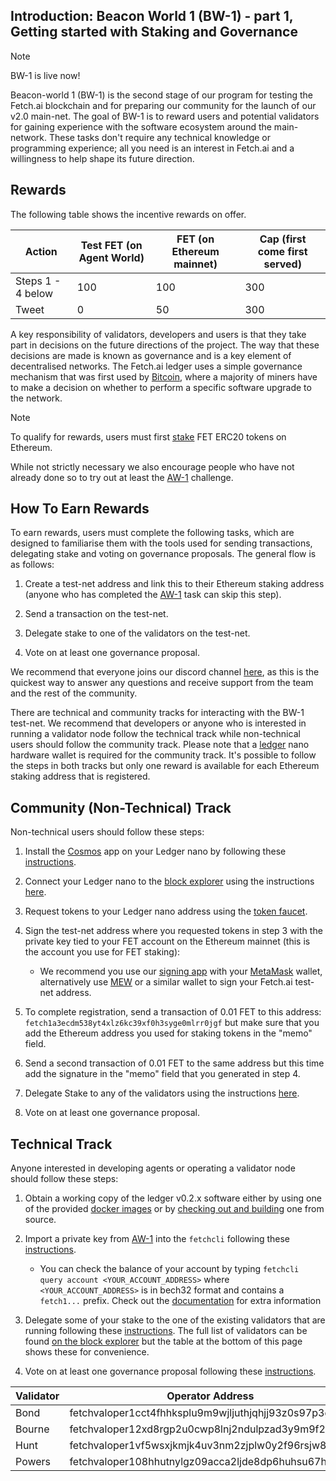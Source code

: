 ## Introduction: Beacon World 1 (BW-1) - part 1, Getting started with Staking and Governance

<div class="admonition note">
  <p class="admonition-title">Note</p>
  <p>BW-1 is live now!</p>
</div>

Beacon-world 1 (BW-1) is the second stage of our program for testing the Fetch.ai blockchain and for preparing our community for the launch of our v2.0 main-net. The goal of BW-1 is to reward users and potential validators for gaining experience with the software ecosystem around the main-network. These tasks don't require any technical knowledge or programming experience; all you need is an interest in Fetch.ai and a willingness to help shape its future direction.

## Rewards

The following table shows the incentive rewards on offer.

Action             | Test FET (on Agent World)  | FET (on Ethereum mainnet) | Cap (first come first served)
------------------ | -------------------------- | ------------------------- | ----------------------------
Steps 1 - 4 below  | 100                        | 100                       | 300
Tweet              | 0                          | 50                        | 300


A key responsibility of validators, developers and users is that they take part in decisions on the future directions of the project. The way that these decisions are made is known as governance and is a key element of decentralised networks. The Fetch.ai ledger uses a simple governance mechanism that was first used by <a href="https://www.coindesk.com/bitcoin-coders-confront-an-old-quandary-how-to-upgrade-an-entire-network" target="_blank">Bitcoin</a>, where a majority of miners have to make a decision on whether to perform a specific software upgrade to the network.

<div class="admonition note">
  <p class="admonition-title">Note</p>
  <p> To qualify for rewards, users must first <a href="https://fetch.ai/staking/" target="_blank">stake</a> FET ERC20 tokens on Ethereum.

  While not strictly necessary we also encourage people who have not already done so to try out at least the [AW-1](./quickstart-aw1/) challenge.</p>
</div>

## How To Earn Rewards

To earn rewards, users must complete the following tasks, which are designed to familiarise them with the tools used for sending transactions, delegating stake and voting on governance proposals. The general flow is as follows:

1. Create a test-net address and link this to their Ethereum staking address (anyone who has completed the <a href="../quickstart-aw1/" target="_blank">AW-1</a> task can skip this step).

2. Send a transaction on the test-net.

3. Delegate stake to one of the validators on the test-net.

4. Vote on at least one governance proposal.

We recommend that everyone joins our discord channel <a href="https://discord.gg/UDzpBFa" target="_blank">here</a>, as this is the quickest way to answer any questions and receive support from the team and the rest of the community.

There are technical and community tracks for interacting with the BW-1 test-net. We recommend that developers or anyone who is interested in running a validator node follow the technical track while non-technical users should follow the community track. Please note that a <a href="https://www.ledger.com" target="_blank">ledger</a> nano hardware wallet is required for the community track. It's possible to follow the steps in both tracks but only one reward is available for each Ethereum staking address that is registered.

## Community (Non-Technical) Track

Non-technical users should follow these steps:

1. Install the <a href="https://cosmos.network/" target="_blank">Cosmos</a> app on your Ledger nano by following these [instructions](/ledger_v2/cli-keys/#hardware-wallets)</a>.

2. Connect your Ledger nano to the <a href="https://explore-agentworld.prod.fetch-ai.com" target="_blank">block explorer</a> using the instructions [here](/ledger_v2/block-explorer/#logging-in-with-the-ledger-nano).

3. Request tokens to your Ledger nano address using the [token faucet](/ledger_v2/block-explorer/#getting-testnet-tokens-from-the-faucet).

4. Sign the test-net address where you requested tokens in step 3 with the private key tied to your FET account on the Ethereum mainnet (this is the account you use for FET staking):

	- We recommend you use our <a href=https://fetchai.github.io/web-ethereum-signer/ target="_blank">signing app</a> with your <a href="https://docs.metamask.io/guide/signing-data.html#a-brief-history" target="_blank">MetaMask</a> wallet, alternatively use <a href="https://www.myetherwallet.com/interface/sign-message" target="_blank">MEW</a> or a similar wallet to sign your Fetch.ai test-net address.

5. To complete registration, send a transaction of 0.01 FET to this address: `fetch1a3ecdm538yt4xlz6kc39xf0h3syge0mlrr0jgf` but make sure that you add the Ethereum address you used for staking tokens in the "memo" field.

6. Send a second transaction of 0.01 FET to the same address but this time add the signature in the "memo" field that you generated in step 4.

7. Delegate Stake to any of the validators using the instructions [here](/ledger_v2/block-explorer/#delegating-stake-to-a-validator).

8. Vote on at least one governance proposal.

## Technical Track

Anyone interested in developing agents or operating a validator node should follow these steps:

1. Obtain a working copy of the ledger v0.2.x software either by using one of the provided <a href="https://hub.docker.com/r/fetchai/fetchd" target="_blank">docker images</a> or by [checking out and building](/ledger_v2/building/) one from source.

2. Import a private key from [AW-1](./quickstart-aw1.md) into the `fetchcli` following these [instructions](/ledger_v2/cli-keys/#importing-a-private-key-generated-from-the-agent-framework).

    - You can check the balance of your account by typing `fetchcli query account <YOUR_ACCOUNT_ADDRESS>` where `<YOUR_ACCOUNT_ADDRESS>` is in bech32 format and contains a `fetch1...` prefix. Check out the [documentation](/ledger_v2/cli-keys/) for extra information

3. Delegate some of your stake to the one of the existing validators that are running following these [instructions](/ledger_v2/governance/#stake-delegation). The full list of validators can be found [on the block explorer](https://explore-agentworld.prod.fetch-ai.com/validators) but the table at the bottom of this page shows these for convenience.

4. Vote on at least one governance proposal following these [instructions](/ledger_v2/governance/#voting-on-a-proposal).


| Validator | Operator Address |
| --------- | --------------------------------------------------- |
| Bond      | fetchvaloper1cct4fhhksplu9m9wjljuthjqhjj93z0s97p3g7 |
| Bourne    | fetchvaloper12xd8rgp2u0cwp8lnj2ndulpzad3y9m9f2r8lsx |
| Hunt      | fetchvaloper1vf5wsxjkmjk4uv3nm2zjplw0y2f96rsjw8k7gv |
| Powers    | fetchvaloper108hhutnylgz09acca2ljde8dp6huhsu67hn8v7 |
